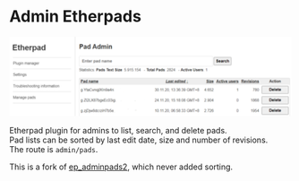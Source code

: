 # Admin Etherpads

![Screen shot](docs/img/preview.png)

Etherpad plugin for admins to list, search, and delete pads.  
Pad lists can be sorted by last edit date, size and number of revisions.    
The route is `admin/pads`.

This is a fork of
[ep_adminpads2](https://github.com/ether/ep_adminpads2), which never added sorting.

